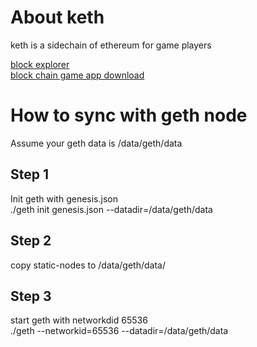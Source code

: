 # About keth
keth is a sidechain of ethereum for game players   

[block explorer](http://b.kexingqiu.net)  
[block chain game app download](https://krypton.world)




# How to sync with geth node
Assume your geth data is /data/geth/data
## Step 1 
Init geth with genesis.json  
./geth init genesis.json --datadir=/data/geth/data

## Step 2
copy static-nodes to /data/geth/data/


## Step 3 
start geth with networkdid 65536  
./geth --networkid=65536 --datadir=/data/geth/data




